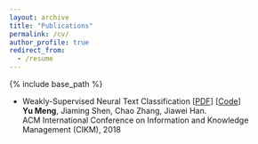 ```yaml
---
layout: archive
title: "Publications"
permalink: /cv/
author_profile: true
redirect_from:
  - /resume
---
```


{% include base_path %}

* Weakly-Supervised Neural Text Classification \[[PDF](https://arxiv.org/abs/1809.01478)\] \[[Code](https://github.com/yumeng5/WeSTClass)\]  
**Yu Meng**, Jiaming Shen, Chao Zhang, Jiawei Han.  
ACM International Conference on Information and Knowledge Management (CIKM), 2018
 
